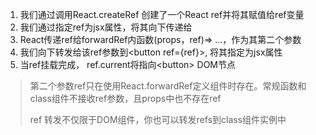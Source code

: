 1. 我们通过调用React.createRef 创建了一个React ref并将其赋值给ref变量
2. 我们通过指定ref为jsx属性，将其向下传递给<FancyButton ref={ref}>
3. React传递ref给forwardRef内函数(props，ref)=> ...，作为其第二个参数
4. 我们向下转发给该ref参数到\<button ref={ref}\>, 将其指定为jsx属性
5. 当ref挂载完成， ref.current将指向\<button> DOM节点

> 第二个参数ref只在使用React.forwardRef定义组件时存在。常规函数和class组件不接收ref参数，且props中也不存在ref
> 
> ref 转发不仅限于DOM组件，你也可以转发refs到class组件实例中
